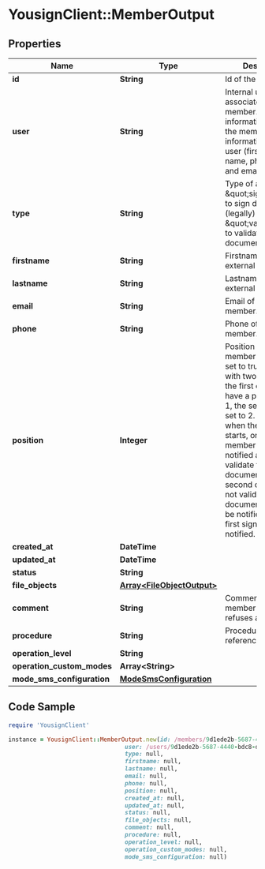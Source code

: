 # YousignClient::MemberOutput

## Properties

Name | Type | Description | Notes
------------ | ------------- | ------------- | -------------
**id** | **String** | Id of the object | [optional] 
**user** | **String** | Internal user associated with the member. In this case, informations about the member will be informations of the user (first name, last name, phone number and email). | [optional] 
**type** | **String** | Type of a member. \&quot;signer\&quot; to sign documents (legally) and \&quot;validator\&quot; to validate documents. | [optional] [default to &#39;signer&#39;]
**firstname** | **String** | Firstname of an external member. | [optional] 
**lastname** | **String** | Lastname of an external member. | [optional] 
**email** | **String** | Email of an external member. | [optional] 
**phone** | **String** | Phone of an external member. | [optional] 
**position** | **Integer** | Position of the member if ordered is set to true. Example with two members, the first one could have a position set to 1, the second one set to 2. In this case, when the procedure starts, only the first member will be notified and could validate the documents. The second one could not validate the documents, he will be notified when the first signer is notified. | [optional] 
**created_at** | **DateTime** |  | [optional] 
**updated_at** | **DateTime** |  | [optional] 
**status** | **String** |  | [optional] 
**file_objects** | [**Array&lt;FileObjectOutput&gt;**](FileObjectOutput.md) |  | [optional] 
**comment** | **String** | Comment of a member when he refuses a signature | [optional] 
**procedure** | **String** | Procedure id reference | [optional] 
**operation_level** | **String** |  | [optional] 
**operation_custom_modes** | **Array&lt;String&gt;** |  | [optional] 
**mode_sms_configuration** | [**ModeSmsConfiguration**](ModeSmsConfiguration.md) |  | [optional] 

## Code Sample

```ruby
require 'YousignClient'

instance = YousignClient::MemberOutput.new(id: /members/9d1ede2b-5687-4440-bdc8-dd0bc64f668c,
                                 user: /users/9d1ede2b-5687-4440-bdc8-dd0bc64f668c,
                                 type: null,
                                 firstname: null,
                                 lastname: null,
                                 email: null,
                                 phone: null,
                                 position: null,
                                 created_at: null,
                                 updated_at: null,
                                 status: null,
                                 file_objects: null,
                                 comment: null,
                                 procedure: null,
                                 operation_level: null,
                                 operation_custom_modes: null,
                                 mode_sms_configuration: null)
```


